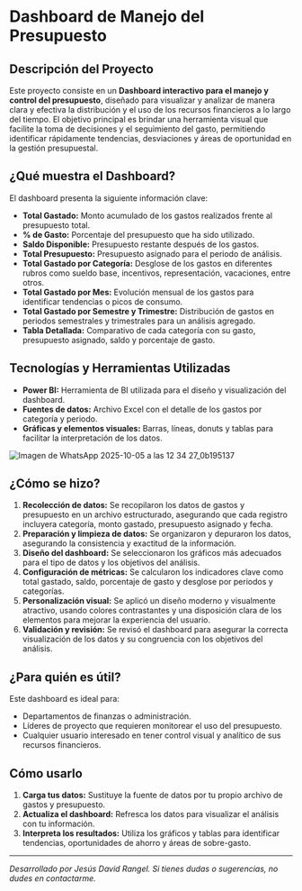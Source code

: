 # Dashboard de Manejo del Presupuesto

## Descripción del Proyecto

Este proyecto consiste en un **Dashboard interactivo para el manejo y control del presupuesto**, diseñado para visualizar y analizar de manera clara y efectiva la distribución y el uso de los recursos financieros a lo largo del tiempo. El objetivo principal es brindar una herramienta visual que facilite la toma de decisiones y el seguimiento del gasto, permitiendo identificar rápidamente tendencias, desviaciones y áreas de oportunidad en la gestión presupuestal.

## ¿Qué muestra el Dashboard?

El dashboard presenta la siguiente información clave:

- **Total Gastado:** Monto acumulado de los gastos realizados frente al presupuesto total.
- **% de Gasto:** Porcentaje del presupuesto que ha sido utilizado.
- **Saldo Disponible:** Presupuesto restante después de los gastos.
- **Total Presupuesto:** Presupuesto asignado para el periodo de análisis.
- **Total Gastado por Categoría:** Desglose de los gastos en diferentes rubros como sueldo base, incentivos, representación, vacaciones, entre otros.
- **Total Gastado por Mes:** Evolución mensual de los gastos para identificar tendencias o picos de consumo.
- **Total Gastado por Semestre y Trimestre:** Distribución de gastos en periodos semestrales y trimestrales para un análisis agregado.
- **Tabla Detallada:** Comparativo de cada categoría con su gasto, presupuesto asignado, saldo y porcentaje de gasto.

## Tecnologías y Herramientas Utilizadas

- **Power BI:** Herramienta de BI utilizada para el diseño y visualización del dashboard.
- **Fuentes de datos:** Archivo Excel con el detalle de los gastos por categoría y periodo.
- **Gráficas y elementos visuales:** Barras, líneas, donuts y tablas para facilitar la interpretación de los datos.

![Imagen de WhatsApp 2025-10-05 a las 12 34 27_0b195137](https://github.com/user-attachments/assets/42b6169b-1557-46dd-8f4e-2993b7241f73)


## ¿Cómo se hizo?

1. **Recolección de datos:** Se recopilaron los datos de gastos y presupuesto en un archivo estructurado, asegurando que cada registro incluyera categoría, monto gastado, presupuesto asignado y fecha.
2. **Preparación y limpieza de datos:** Se organizaron y depuraron los datos, asegurando la consistencia y exactitud de la información.
3. **Diseño del dashboard:** Se seleccionaron los gráficos más adecuados para el tipo de datos y los objetivos del análisis.
4. **Configuración de métricas:** Se calcularon los indicadores clave como total gastado, saldo, porcentaje de gasto y desglose por periodos y categorías.
5. **Personalización visual:** Se aplicó un diseño moderno y visualmente atractivo, usando colores contrastantes y una disposición clara de los elementos para mejorar la experiencia del usuario.
6. **Validación y revisión:** Se revisó el dashboard para asegurar la correcta visualización de los datos y su congruencia con los objetivos del análisis.

## ¿Para quién es útil?

Este dashboard es ideal para:

- Departamentos de finanzas o administración.
- Líderes de proyecto que requieren monitorear el uso del presupuesto.
- Cualquier usuario interesado en tener control visual y analítico de sus recursos financieros.

## Cómo usarlo

1. **Carga tus datos:** Sustituye la fuente de datos por tu propio archivo de gastos y presupuesto.
2. **Actualiza el dashboard:** Refresca los datos para visualizar el análisis con tu información.
3. **Interpreta los resultados:** Utiliza los gráficos y tablas para identificar tendencias, oportunidades de ahorro y áreas de sobre-gasto.

---

*Desarrollado por Jesús David Rangel. Si tienes dudas o sugerencias, no dudes en contactarme.*
